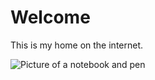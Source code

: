 # Welcome

This is my home on the internet.

![Picture of a notebook and pen](/uploads/aaron-burden-xG8IQMqMITM-unsplash.jpg)